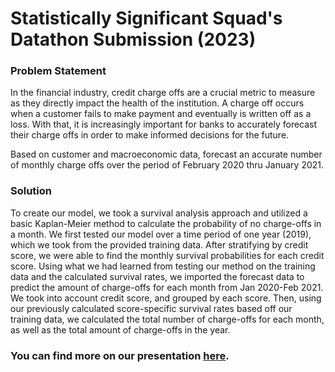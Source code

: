# Statistically Significant Squad's Datathon Submission (2023)

### Problem Statement

In the financial industry, credit charge offs are a crucial metric to measure as they directly impact the health of the institution. A charge off occurs when a customer fails to make payment and eventually is written off as a loss. With that, it is increasingly important for banks to accurately forecast their charge offs in order to make informed decisions for the future.

Based on customer and macroeconomic data, forecast an accurate number of monthly charge offs over the period of February 2020 thru January 2021.

### Solution

To create our model, we took a survival analysis approach and utilized a basic Kaplan-Meier method to calculate the probability of no charge-offs in a month. We first tested our model over a time period of one year (2019), which we took from the provided training data. After stratifying by credit score, we were able to find the monthly survival probabilities for each credit score. Using what we had learned from testing our method on the training data and the calculated survival rates, we imported the forecast data to predict the amount of charge-offs for each month from Jan 2020-Feb 2021. We took into account credit score, and grouped by each score. Then, using our previously calculated score-specific survival rates based off our training data, we calculated the total number of charge-offs for each month, as well as the total amount of charge-offs in the year. 

### You can find more on our presentation [here](https://docs.google.com/presentation/d/1YLJwrh1emreDT9Y2ZghzMV_a2FkhC2q668_Oh5PBX_c/edit?usp=sharing).


